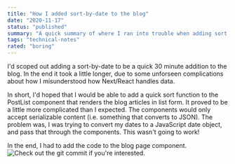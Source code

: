 ```yaml
---
title: "How I added sort-by-date to the blog"
date: "2020-11-17"
status: "published"
summary: "A quick summary of where I ran into trouble when adding sort by date to the blog"
tags: "technical-notes"
rated: "boring"
---
```

I'd scoped out adding a sort-by-date to be a quick 30 minute addition to the blog. In the end it took a little longer, due to some unforseen complications about how I misunderstood how Next/React handles data.

In short, I'd hoped that I would be able to add a quick sort function to the PostList component that renders the blog articles in list form. It proved to be a little more complicated than I expected. The components would only accept serializable content (i.e. something that converts to JSON). The problem was, I was trying to convert my dates to a JavaScript date object, and pass that through the components. This wasn't going to work!

In the end, I had to add the code to the blog page component. ![Check out the git commit](https://github.com/gregjwild/gregjw-site/commit/d0318643b73c2411bc1159edd996624c21fcb460) if you're interested.